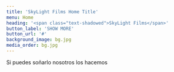 ```yaml
---
title: 'SkyLight Films Home Title'
menu: Home
heading: '<span class="text-shadowed">SkyLight Films</span>'
button_label: 'SHOW MORE'
button_url: '#'
background_image: bg.jpg
media_order: bg.jpg
---
```


<span class="text-shadowed">Si puedes soñarlo nosotros los hacemos</span>